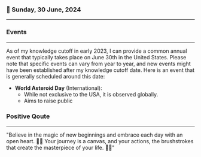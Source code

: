 ### 📅 Sunday, 30 June, 2024
------
### Events
------
As of my knowledge cutoff in early 2023, I can provide a common annual event that typically takes place on June 30th in the United States. Please note that specific events can vary from year to year, and new events might have been established after my knowledge cutoff date. Here is an event that is generally scheduled around this date:

- **World Asteroid Day** (International):
  - While not exclusive to the USA, it is observed globally.
  - Aims to raise public
### Positive Qoute
------
"Believe in the magic of new beginnings and embrace each day with an open heart. 🌅✨ Your journey is a canvas, and your actions, the brushstrokes that create the masterpiece of your life. 🎨💖"
